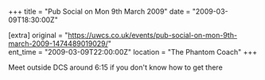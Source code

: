 +++
title = "Pub Social on Mon 9th March 2009"
date = "2009-03-09T18:30:00Z"

[extra]
original = "https://uwcs.co.uk/events/pub-social-on-mon-9th-march-2009-1474489019029/"    
ent_time = "2009-03-09T22:00:00Z"
location = "The Phantom Coach"
+++

Meet outside DCS around 6:15 if you don't know how to get there

